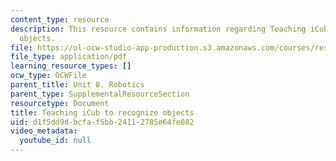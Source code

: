 ```yaml
---
content_type: resource
description: This resource contains information regarding Teaching iCub to recognize
  objects.
file: https://ol-ocw-studio-app-production.s3.amazonaws.com/courses/res-9-003-brains-minds-and-machines-summer-course-summer-2015/d1f5dd9dbcfaf5bb24112785e64fe082_MITRES_9_003SUM15_Lec8-6-2.pdf
file_type: application/pdf
learning_resource_types: []
ocw_type: OCWFile
parent_title: Unit 8. Robotics
parent_type: SupplementalResourceSection
resourcetype: Document
title: Teaching iCub to recognize objects
uid: d1f5dd9d-bcfa-f5bb-2411-2785e64fe082
video_metadata:
  youtube_id: null
---
```

